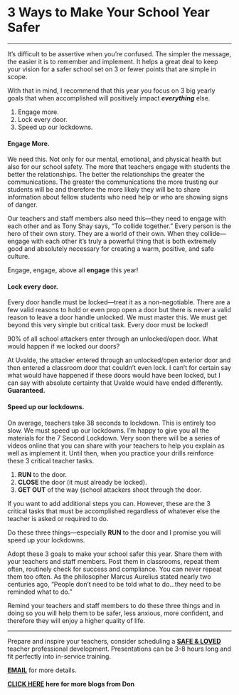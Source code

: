 ﻿# 3 Ways to Make Your School Year Safer

---

It’s difficult to be assertive when you’re confused. The simpler the message, the easier it is to remember and
implement. It helps a great deal to keep your vision for a safer school set on 3 or fewer points that are simple in
scope.

With that in mind, I recommend that this year you focus on 3 big yearly goals that when accomplished will positively
impact ___everything___ else.

1. Engage more.
2. Lock every door.
3. Speed up our lockdowns.

#### Engage More.

We need this. Not only for our mental, emotional, and physical health but also for our school safety. The more that
teachers engage with students the better the relationships. The better the relationships the greater the communications.
The greater the communications the more trusting our students will be and therefore the more likely they will be to
share information about fellow students who need help or who are showing signs of danger.

Our teachers and staff members also need this—they need to engage with each other and as Tony Shay says, “To collide
together.” Every person is the hero of their own story. They are a world of their own. When they collide—engage with
each other it’s truly a powerful thing that is both extremely good and absolutely necessary for creating a warm,
positive, and safe culture.

Engage, engage, above all __engage__ this year!

#### Lock every door.

Every door handle must be locked—treat it as a non-negotiable. There are a few valid reasons to hold or even prop open a
door but there is never a valid reason to leave a door handle unlocked. We must master this. We must get beyond this
very simple but critical task. Every door must be locked!

90% of all school attackers enter through an unlocked/open door. What would happen if we locked our doors?

At Uvalde, the attacker entered through an unlocked/open exterior door and then entered a classroom door that couldn’t
even lock. I can’t for certain say what would have happened if these doors would have been locked, but I can say with
absolute certainty that Uvalde would have ended differently. __Guaranteed.__

#### Speed up our lockdowns.

On average, teachers take 38 seconds to lockdown. This is entirely too slow. We must speed up our lockdowns. I’m happy
to give you all the materials for the 7 Second Lockdown. Very soon there will be a series of videos online that you can
share with your teachers to help you explain as well as implement it. Until then, when you practice your drills
reinforce these 3 critical teacher tasks.

1. __RUN__ to the door.
2. __CLOSE__ the door (it must already be locked).
3. __GET OUT__ of the way (school attackers shoot through the door.

If you want to add additional steps you can. However, these are the 3 critical tasks that must be accomplished
regardless of whatever else the teacher is asked or required to do.

Do these three things—especially __RUN__ to the door and I promise you will speed up your lockdowns.

Adopt these 3 goals to make your school safer this year. Share them with your teachers and staff members. Post them in
classrooms, repeat them often, routinely check for success and compliance. You can never repeat them too often. As the
philosopher Marcus Aurelius stated nearly two centuries ago, “People don’t need to be told what to do…they need to be
reminded what to do.”

Remind your teachers and staff members to do these three things and in doing so you will help them to be safer, less
anxious, more confident, and therefore they will enjoy a higher quality of life.

---------------------------------------------

Prepare and inspire your teachers, consider scheduling
a __[SAFE & LOVED](https://donshomette.com/safe-and-loved.html)__ teacher professional development.
Presentations can be 3-8 hours long and fit perfectly into in-service training.

__[EMAIL](mailto:don@donshomette.com)__ for more details.

__[CLICK HERE](//donshomette.com/blogs.html) here for more blogs from Don__